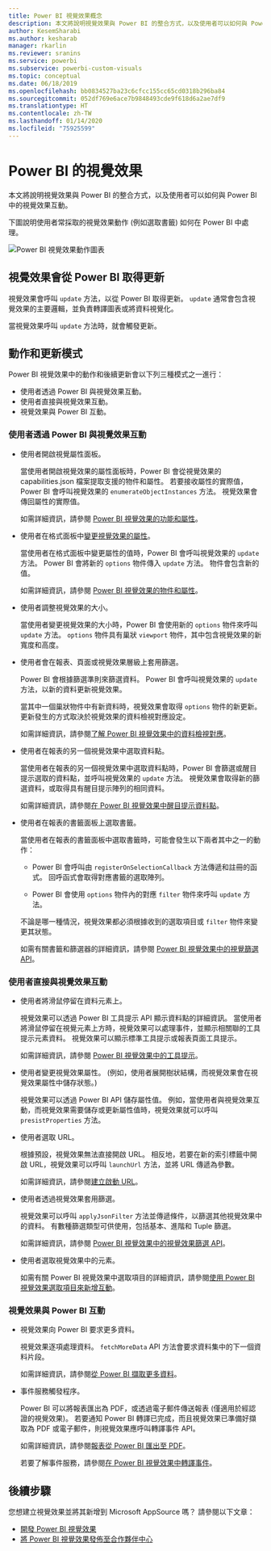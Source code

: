 ```yaml
---
title: Power BI 視覺效果概念
description: 本文將說明視覺效果與 Power BI 的整合方式，以及使用者可以如何與 Power BI 中的視覺效果互動。
author: KesemSharabi
ms.author: kesharab
manager: rkarlin
ms.reviewer: sranins
ms.service: powerbi
ms.subservice: powerbi-custom-visuals
ms.topic: conceptual
ms.date: 06/18/2019
ms.openlocfilehash: bb0834527ba23c6cfcc155cc65cd0318b296ba84
ms.sourcegitcommit: 052df769e6ace7b9848493cde9f618d6a2ae7df9
ms.translationtype: HT
ms.contentlocale: zh-TW
ms.lasthandoff: 01/14/2020
ms.locfileid: "75925599"
---
```

# <a name="visuals-in-power-bi"></a>Power BI 的視覺效果

本文將說明視覺效果與 Power BI 的整合方式，以及使用者可以如何與 Power BI 中的視覺效果互動。 

下圖說明使用者常採取的視覺效果動作 (例如選取書籤) 如何在 Power BI 中處理。

![Power BI 視覺效果動作圖表](./media/visual-concept.svg)

## <a name="visuals-get-updates-from-power-bi"></a>視覺效果會從 Power BI 取得更新

視覺效果會呼叫 `update` 方法，以從 Power BI 取得更新。 `update` 通常會包含視覺效果的主要邏輯，並負責轉譯圖表或將資料視覺化。

當視覺效果呼叫 `update` 方法時，就會觸發更新。

## <a name="action-and-update-patterns"></a>動作和更新模式

Power BI 視覺效果中的動作和後續更新會以下列三種模式之一進行：

* 使用者透過 Power BI 與視覺效果互動。
* 使用者直接與視覺效果互動。
* 視覺效果與 Power BI 互動。

### <a name="user-interacts-with-a-visual-through-power-bi"></a>使用者透過 Power BI 與視覺效果互動

* 使用者開啟視覺屬性面板。

    當使用者開啟視覺效果的屬性面板時，Power BI 會從視覺效果的 capabilities.json  檔案提取支援的物件和屬性。 若要接收屬性的實際值，Power BI 會呼叫視覺效果的 `enumerateObjectInstances` 方法。 視覺效果會傳回屬性的實際值。

    如需詳細資訊，請參閱 [Power BI 視覺效果的功能和屬性](capabilities.md)。

* 使用者在格式面板中[變更視覺效果的屬性](../../visuals/power-bi-visualization-customize-title-background-and-legend.md)。

    當使用者在格式面板中變更屬性的值時，Power BI 會呼叫視覺效果的 `update` 方法。 Power BI 會將新的 `options` 物件傳入 `update` 方法。 物件會包含新的值。

    如需詳細資訊，請參閱 [Power BI 視覺效果的物件和屬性](objects-properties.md)。

* 使用者調整視覺效果的大小。

    當使用者變更視覺效果的大小時，Power BI 會使用新的 `options` 物件來呼叫 `update` 方法。 `options` 物件具有巢狀 `viewport` 物件，其中包含視覺效果的新寬度和高度。

* 使用者會在報表、頁面或視覺效果層級上套用篩選。

    Power BI 會根據篩選準則來篩選資料。 Power BI 會呼叫視覺效果的 `update` 方法，以新的資料更新視覺效果。

    當其中一個巢狀物件中有新資料時，視覺效果會取得 `options` 物件的新更新。 更新發生的方式取決於視覺效果的資料檢視對應設定。

    如需詳細資訊，請參閱[了解 Power BI 視覺效果中的資料檢視對應](dataview-mappings.md)。

* 使用者在報表的另一個視覺效果中選取資料點。

    當使用者在報表的另一個視覺效果中選取資料點時，Power BI 會篩選或醒目提示選取的資料點，並呼叫視覺效果的 `update` 方法。 視覺效果會取得新的篩選資料，或取得具有醒目提示陣列的相同資料。

    如需詳細資訊，請參閱[在 Power BI 視覺效果中醒目提示資料點](highlight.md)。

* 使用者在報表的書籤面板上選取書籤。

    當使用者在報表的書籤面板中選取書籤時，可能會發生以下兩者其中之一的動作：

    * Power BI 會呼叫由 `registerOnSelectionCallback` 方法傳遞和註冊的函式。 回呼函式會取得對應書籤的選取陣列。

    * Power BI 會使用 `options` 物件內的對應 `filter` 物件來呼叫 `update` 方法。

    不論是哪一種情況，視覺效果都必須根據收到的選取項目或 `filter` 物件來變更其狀態。

    如需有關書籤和篩選器的詳細資訊，請參閱 [Power BI 視覺效果中的視覺篩選 API](filter-api.md)。

### <a name="user-interacts-with-the-visual-directly"></a>使用者直接與視覺效果互動

* 使用者將滑鼠停留在資料元素上。

    視覺效果可以透過 Power BI 工具提示 API 顯示資料點的詳細資訊。 當使用者將滑鼠停留在視覺元素上方時，視覺效果可以處理事件，並顯示相關聯的工具提示元素資料。 視覺效果可以顯示標準工具提示或報表頁面工具提示。

    如需詳細資訊，請參閱 [Power BI 視覺效果中的工具提示](add-tooltips.md)。

* 使用者變更視覺效果屬性。 (例如，使用者展開樹狀結構，而視覺效果會在視覺效果屬性中儲存狀態。)

    視覺效果可以透過 Power BI API 儲存屬性值。 例如，當使用者與視覺效果互動，而視覺效果需要儲存或更新屬性值時，視覺效果就可以呼叫 `presistProperties` 方法。

* 使用者選取 URL。

    根據預設，視覺效果無法直接開啟 URL。 相反地，若要在新的索引標籤中開啟 URL，視覺效果可以呼叫 `launchUrl` 方法，並將 URL 傳遞為參數。

    如需詳細資訊，請參閱[建立啟動 URL](launch-url.md)。

* 使用者透過視覺效果套用篩選。

    視覺效果可以呼叫 `applyJsonFilter` 方法並傳遞條件，以篩選其他視覺效果中的資料。 有數種篩選類型可供使用，包括基本、進階和 Tuple 篩選。

    如需詳細資訊，請參閱 [Power BI 視覺效果中的視覺效果篩選 API](filter-api.md)。

* 使用者選取視覺效果中的元素。

    如需有關 Power BI 視覺效果中選取項目的詳細資訊，請參閱[使用 Power BI 視覺效果選取項目來新增互動](selection-api.md)。

### <a name="visual-interacts-with-power-bi"></a>視覺效果與 Power BI 互動

* 視覺效果向 Power BI 要求更多資料。

    視覺效果逐項處理資料。 `fetchMoreData` API 方法會要求資料集中的下一個資料片段。

    如需詳細資訊，請參閱[從 Power BI 擷取更多資料](fetch-more-data.md)。

* 事件服務觸發程序。

    Power BI 可以將報表匯出為 PDF，或透過電子郵件傳送報表 (僅適用於經認證的視覺效果)。 若要通知 Power BI 轉譯已完成，而且視覺效果已準備好擷取為 PDF 或電子郵件，則視覺效果應呼叫轉譯事件 API。

    如需詳細資訊，請參閱[報表從 Power BI 匯出至 PDF](../../consumer/end-user-pdf.md)。

    若要了解事件服務，請參閱[在 Power BI 視覺效果中轉譯事件](event-service.md)。

## <a name="next-steps"></a>後續步驟

您想建立視覺效果並將其新增到 Microsoft AppSource 嗎？ 請參閱以下文章：

* [開發 Power BI 視覺效果](./custom-visual-develop-tutorial.md)
* [將 Power BI 視覺效果發佈至合作夥伴中心](../office-store.md)
